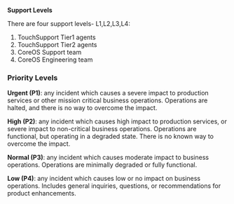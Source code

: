 **Support Levels**

There are four support levels- L1,L2,L3,L4:

1. TouchSupport Tier1 agents
2. TouchSupport Tier2 agents
3. CoreOS Support team
4. CoreOS Engineering team

### Priority Levels

**Urgent \(P1\)**: any incident which causes a severe impact to production services or other mission critical business operations.  Operations are halted, and there is no way to overcome the impact.

**High \(P2\)**: any incident which causes high impact to production services, or severe impact to non-critical business operations.  Operations are functional, but operating in a degraded state.  There is no known way to overcome the impact.

**Normal \(P3\)**: any incident which causes moderate impact to business operations.  Operations are minimally degraded or fully functional.

**Low \(P4\)**: any incident which causes low or no impact on business operations.  Includes general inquiries, questions, or recommendations for product enhancements.

### 




